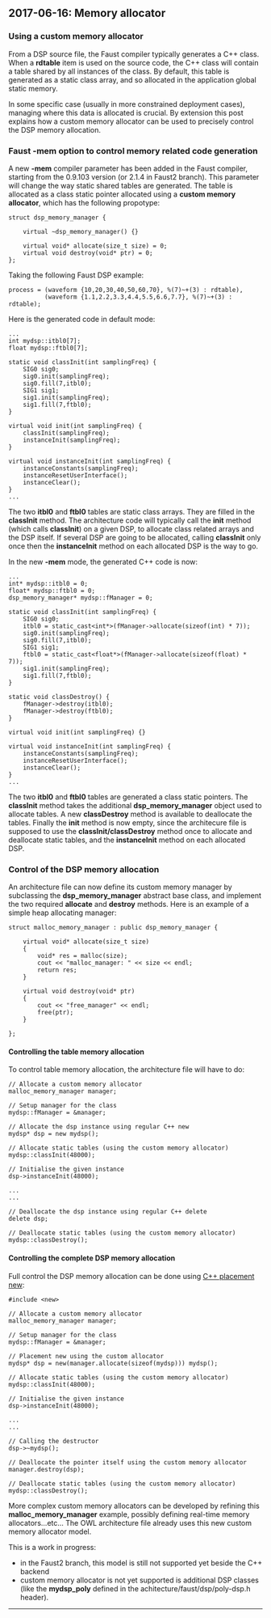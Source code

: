 ## **2017-06-16:** Memory allocator

### Using a custom memory allocator

From a DSP source file, the Faust compiler typically generates a C++ class. When a **rdtable** item is used on the source code, the C++ class will contain a table shared by all instances of the class. By default, this table is generated as a static class array, and so allocated in the application global static memory. 

In some specific case (usually in more constrained deployment cases), managing where this data is allocated is crucial. By extension this post explains how a custom memory allocator can be used to precisely control the DSP memory allocation.

### Faust -mem option to control memory related code generation

A new **-mem** compiler parameter has been added in the Faust compiler, starting from the 0.9.103 version (or 2.1.4 in Faust2 branch). This parameter will change the way static shared tables are generated. The table is allocated as a class static pointer allocated using a **custom memory allocator**, which has the following propotype: 

```
struct dsp_memory_manager {

    virtual ~dsp_memory_manager() {}

    virtual void* allocate(size_t size) = 0;
    virtual void destroy(void* ptr) = 0;
};
```

Taking the following Faust DSP example:

```
process = (waveform {10,20,30,40,50,60,70}, %(7)~+(3) : rdtable), 
          (waveform {1.1,2.2,3.3,4.4,5.5,6.6,7.7}, %(7)~+(3) : rdtable);
```

Here is the generated code in default mode:

```
...
int mydsp::itbl0[7];
float mydsp::ftbl0[7];

static void classInit(int samplingFreq) {
    SIG0 sig0;
    sig0.init(samplingFreq);
    sig0.fill(7,itbl0);
    SIG1 sig1;
    sig1.init(samplingFreq);
    sig1.fill(7,ftbl0);
}

virtual void init(int samplingFreq) {
    classInit(samplingFreq);
    instanceInit(samplingFreq);
}

virtual void instanceInit(int samplingFreq) {
    instanceConstants(samplingFreq);
    instanceResetUserInterface();
    instanceClear();
}
...
````

The two **itbl0** and **ftbl0** tables are static class arrays. They are filled in the **classInit** method. The architecture code will typically call the **init** method (which calls **classInit**) on a given DSP, to allocate class related arrays and the DSP itself. If several DSP are going to be allocated, calling **classInit** only once then the **instanceInit** method on each allocated DSP is the way to go.

In the new **-mem** mode, the generated C++ code is now:

```
...
int* mydsp::itbl0 = 0;
float* mydsp::ftbl0 = 0;
dsp_memory_manager* mydsp::fManager = 0;

static void classInit(int samplingFreq) {
    SIG0 sig0;
    itbl0 = static_cast<int*>(fManager->allocate(sizeof(int) * 7));
    sig0.init(samplingFreq);
    sig0.fill(7,itbl0);
    SIG1 sig1;
    ftbl0 = static_cast<float*>(fManager->allocate(sizeof(float) * 7));
    sig1.init(samplingFreq);
    sig1.fill(7,ftbl0);
}

static void classDestroy() {
    fManager->destroy(itbl0);
    fManager->destroy(ftbl0);
}

virtual void init(int samplingFreq) {}

virtual void instanceInit(int samplingFreq) {
    instanceConstants(samplingFreq);
    instanceResetUserInterface();
    instanceClear();
}
...
```

The two **itbl0** and **ftbl0** tables are generated a class static pointers. The **classInit** method takes the additional **dsp_memory_manager** object used to allocate tables. A new **classDestroy** method is available to deallocate the tables. Finally the **init** method is now empty, since the architecure file is supposed to use the **classInit/classDestroy** method once to allocate and deallocate static tables, and the **instanceInit** method on each allocated DSP.

### Control of the DSP memory allocation

An architecture file can now define its custom memory manager by subclassing the **dsp_memory_manager**  abstract base class, and implement the two required **allocate** and **destroy** methods. Here is an example of a simple heap allocating manager:

```
struct malloc_memory_manager : public dsp_memory_manager {

    virtual void* allocate(size_t size)
    {
        void* res = malloc(size);
        cout << "malloc_manager: " << size << endl;
        return res;
    }

    virtual void destroy(void* ptr)
    {
        cout << "free_manager" << endl;
        free(ptr);
    }

};
```

#### Controlling the table memory allocation

To control table memory allocation, the architecture file will have to do:

```
// Allocate a custom memory allocator
malloc_memory_manager manager; 

// Setup manager for the class
mydsp::fManager = &manager;

// Allocate the dsp instance using regular C++ new
mydsp* dsp = new mydsp();

// Allocate static tables (using the custom memory allocator)
mydsp::classInit(48000);

// Initialise the given instance
dsp->instanceInit(48000);

...
...

// Deallocate the dsp instance using regular C++ delete
delete dsp;

// Deallocate static tables (using the custom memory allocator)
mydsp::classDestroy();
```

#### Controlling the complete DSP memory allocation

Full control the DSP memory allocation can be done using [C++ placement new](https://en.wikipedia.org/wiki/Placement_syntax):

```
#include <new>

// Allocate a custom memory allocator
malloc_memory_manager manager; 

// Setup manager for the class
mydsp::fManager = &manager;

// Placement new using the custom allocator
mydsp* dsp = new(manager.allocate(sizeof(mydsp))) mydsp();

// Allocate static tables (using the custom memory allocator)
mydsp::classInit(48000);

// Initialise the given instance
dsp->instanceInit(48000);

...
...

// Calling the destructor
dsp->~mydsp();

// Deallocate the pointer itself using the custom memory allocator
manager.destroy(dsp);

// Deallocate static tables (using the custom memory allocator)
mydsp::classDestroy();
```

More complex custom memory allocators can be developed by refining this **malloc_memory_manager** example, possibly defining real-time memory allocators...etc... The OWL architecture file already uses this new custom memory allocator model.

This is a work in progress: 

 - in the Faust2 branch, this model is still not supported yet beside the C++ backend 
 - custom memory allocator is not yet supported is additional DSP classes (like the **mydsp_poly** defined in the achitecture/faust/dsp/poly-dsp.h header).

---
